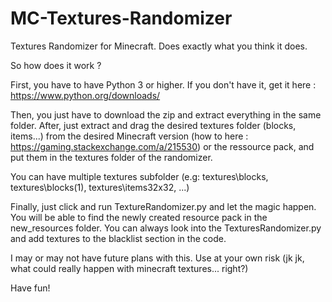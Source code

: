 # MC-Textures-Randomizer
Textures Randomizer for Minecraft. Does exactly what you think it does.

So how does it work ?

First, you have to have Python 3 or higher.
If you don't have it, get it here : https://www.python.org/downloads/

Then, you just have to download the zip and extract everything in the same folder.
After, just extract and drag the desired textures folder (blocks, items...) from the desired Minecraft version (how to here : https://gaming.stackexchange.com/a/215530) or the ressource pack, and put them in the textures folder of the randomizer.

You can have multiple textures subfolder (e.g: textures\blocks, textures\blocks(1), textures\items32x32, ...)

Finally, just click and run TextureRandomizer.py and let the magic happen.
You will be able to find the newly created resource pack in the new_resources folder.
You can always look into the TexturesRandomizer.py and add textures to the blacklist section in the code.

I may or may not have future plans with this. Use at your own risk (jk jk, what could really happen with minecraft textures... right?)

Have fun!
